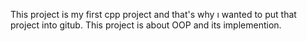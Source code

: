This project is my first cpp project and that's why ı wanted to put that project into gitub. This project is about OOP and its implemention.
